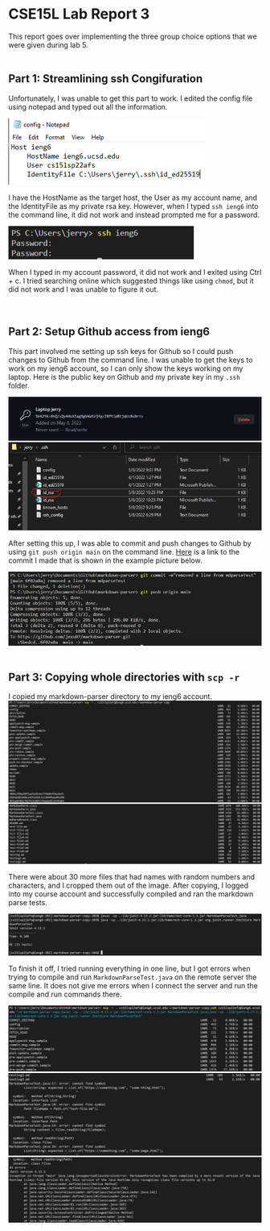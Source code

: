 # CSE15L Lab Report 3

This report goes over implementing the three group choice options that we were given during lab 5. 
<br><br>

## Part 1: Streamlining ssh Congifuration

Unfortunately, I was unable to get this part to work. I edited the config file using notepad and typed out all the information.

![config.txt not working](lab-report-3-resources\config-does-not-work.png)

I have the HostName as the target host, the User as my account name, and the IdentityFile as my private rsa key. However, when I typed `ssh ieng6` into the command line, it did not work and instead prompted me for a password.

![password lol](lab-report-3-resources\ssh-failure-password.png)

When I typed in my account password, it did not work and I exited using Ctrl + c. I tried searching online which suggested things like using `chmod`, but it did not work and I was unable to figure it out.  
<br><br>

## Part 2: Setup Github access from ieng6
This part involved me setting up ssh keys for Github so I could push changes to Github from the command line. I was unable to get the keys to work on my ieng6 account, so I can only show the keys working on my laptop. Here is the public key on Github and my private key in my `.ssh` folder.

![pub key](lab-report-3-resources\github-key.png)
![private key](lab-report-3-resources\private-key.png)

After setting this up, I was able to commit and push changes to Github by using `git push origin main` on the command line. [Here](https://github.com/jexu07/markdown-parser/commit/6f02a8a57608e4a6781dd868dc7758f10ee40a7e) is a link to the commit I made that is shown in the example picture below.

![commit](lab-report-3-resources\commit-on-pc.png)
<br><br>

## Part 3: Copying whole directories with `scp -r`

I copied my markdown-parser directory to my ieng6 account.
![start copy](lab-report-3-resources\start-copy.png)
![end copy](lab-report-3-resources\end-copy.png)

There were about 30 more files that had names with random numbers and characters, and I cropped them out of the image. After copying, I logged into my course account and successfully compiled and ran the markdown parse tests.

![running ieng6 tests](lab-report-3-resources\running-test-ieng6.png)

To finish it off, I tried running everything in one line, but I got errors when trying to compile and run `MarkdownParseTest.java` on the remote server the same line. It does not give me errors when I connect the server and run the compile and run commands there.

![all-pt1](lab-report-3-resources\all-1.png)
![all-pt2](lab-report-3-resources\all-2.png)
![all-pt3](lab-report-3-resources\all-3.png)
